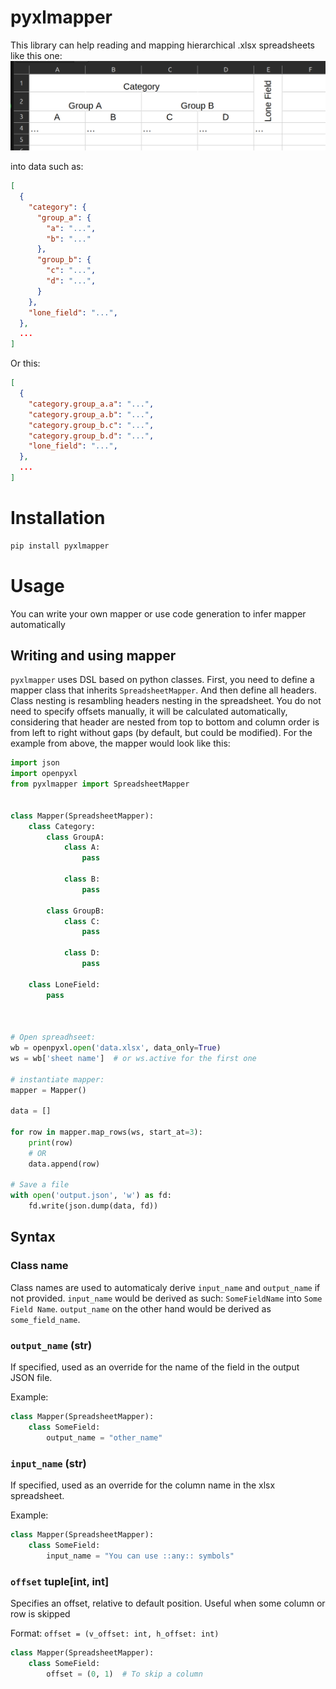 # pyxlmapper
This library can help reading and mapping hierarchical .xlsx spreadsheets like this one:
![example image](./docs/example_main.png)

into data such as:
```json
[
  {
    "category": {
      "group_a": {
        "a": "...",
        "b": "..."
      },
      "group_b": {
        "c": "...",
        "d": "...",
      }
    },
    "lone_field": "...",
  },
  ...
]
```

Or this:
```json
[
  {
    "category.group_a.a": "...",
    "category.group_a.b": "...",
    "category.group_b.c": "...",
    "category.group_b.d": "...",
    "lone_field": "...",
  },
  ...
]
```

# Installation
```sh
pip install pyxlmapper
```

# Usage
You can write your own mapper or use code generation to infer mapper automatically

## Writing and using mapper
`pyxlmapper` uses DSL based on python classes. First, you need to define a mapper class that
inherits `SpreadsheetMapper`. And then define all headers. Class nesting is resambling headers nesting
in the spreadsheet. You do not need to specify offsets manually, it will be calculated automatically,
considering that header are nested from top to bottom and column order is from left to right without gaps
(by default, but could be modified). For the example from above, the mapper would look like this:

```python
import json
import openpyxl
from pyxlmapper import SpreadsheetMapper


class Mapper(SpreadsheetMapper):
    class Category:
        class GroupA:
            class A:
                pass

            class B:
                pass

        class GroupB:
            class C:
                pass

            class D:
                pass

    class LoneField:
        pass



# Open spreadhseet:
wb = openpyxl.open('data.xlsx', data_only=True)
ws = wb['sheet name']  # or ws.active for the first one

# instantiate mapper:
mapper = Mapper()

data = []

for row in mapper.map_rows(ws, start_at=3):
    print(row)
    # OR
    data.append(row)

# Save a file
with open('output.json', 'w') as fd:
    fd.write(json.dump(data, fd))
```

## Syntax
### Class name
Class names are used to automaticaly derive `input_name` and `output_name` if not provided.
`input_name` would be derived as such: `SomeFieldName` into `Some Field Name`. `output_name` on the
other hand would be derived as `some_field_name`.

### `output_name` (str)
If specified, used as an override for the name of the field in the output JSON file.

Example:
```python
class Mapper(SpreadsheetMapper):
    class SomeField:
        output_name = "other_name"
```

### `input_name` (str)
If specified, used as an override for the column name in the xlsx spreadsheet.

Example:
```python
class Mapper(SpreadsheetMapper):
    class SomeField:
        input_name = "You can use ::any:: symbols"
```

### `offset` tuple[int, int]
Specifies an offset, relative to default position. Useful when some column or row is skipped

Format: `offset = (v_offset: int, h_offset: int)`

```python
class Mapper(SpreadsheetMapper):
    class SomeField:
        offset = (0, 1)  # To skip a column
```
